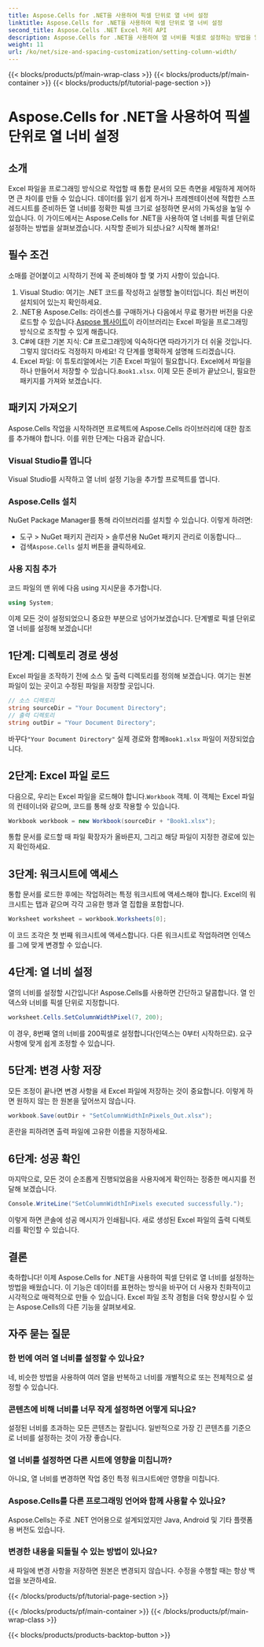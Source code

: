 ```yaml
---
title: Aspose.Cells for .NET을 사용하여 픽셀 단위로 열 너비 설정
linktitle: Aspose.Cells for .NET을 사용하여 픽셀 단위로 열 너비 설정
second_title: Aspose.Cells .NET Excel 처리 API
description: Aspose.Cells for .NET을 사용하여 열 너비를 픽셀로 설정하는 방법을 알아보세요. 이 간단한 단계별 가이드로 Excel 파일을 강화하세요.
weight: 11
url: /ko/net/size-and-spacing-customization/setting-column-width/
---
```


{{< blocks/products/pf/main-wrap-class >}}
{{< blocks/products/pf/main-container >}}
{{< blocks/products/pf/tutorial-page-section >}}

# Aspose.Cells for .NET을 사용하여 픽셀 단위로 열 너비 설정

## 소개
Excel 파일을 프로그래밍 방식으로 작업할 때 통합 문서의 모든 측면을 세밀하게 제어하면 큰 차이를 만들 수 있습니다. 데이터를 읽기 쉽게 하거나 프레젠테이션에 적합한 스프레드시트를 준비하든 열 너비를 정확한 픽셀 크기로 설정하면 문서의 가독성을 높일 수 있습니다. 이 가이드에서는 Aspose.Cells for .NET을 사용하여 열 너비를 픽셀 단위로 설정하는 방법을 살펴보겠습니다. 시작할 준비가 되셨나요? 시작해 볼까요!
## 필수 조건
소매를 걷어붙이고 시작하기 전에 꼭 준비해야 할 몇 가지 사항이 있습니다.
1. Visual Studio: 여기는 .NET 코드를 작성하고 실행할 놀이터입니다. 최신 버전이 설치되어 있는지 확인하세요.
2.  .NET용 Aspose.Cells: 라이센스를 구매하거나 다음에서 무료 평가판 버전을 다운로드할 수 있습니다.[Aspose 웹사이트](https://releases.aspose.com/cells/net/)이 라이브러리는 Excel 파일을 프로그래밍 방식으로 조작할 수 있게 해줍니다.
3. C#에 대한 기본 지식: C# 프로그래밍에 익숙하다면 따라가기가 더 쉬울 것입니다. 그렇지 않더라도 걱정하지 마세요! 각 단계를 명확하게 설명해 드리겠습니다.
4.  Excel 파일: 이 튜토리얼에서는 기존 Excel 파일이 필요합니다. Excel에서 파일을 하나 만들어서 저장할 수 있습니다.`Book1.xlsx`.
이제 모든 준비가 끝났으니, 필요한 패키지를 가져와 보겠습니다.
## 패키지 가져오기
Aspose.Cells 작업을 시작하려면 프로젝트에 Aspose.Cells 라이브러리에 대한 참조를 추가해야 합니다. 이를 위한 단계는 다음과 같습니다.
### Visual Studio를 엽니다
Visual Studio를 시작하고 열 너비 설정 기능을 추가할 프로젝트를 엽니다.
### Aspose.Cells 설치
NuGet Package Manager를 통해 라이브러리를 설치할 수 있습니다. 이렇게 하려면:
- 도구 > NuGet 패키지 관리자 > 솔루션용 NuGet 패키지 관리로 이동합니다…
-  검색`Aspose.Cells` 설치 버튼을 클릭하세요.
### 사용 지침 추가
코드 파일의 맨 위에 다음 using 지시문을 추가합니다.
```csharp
using System;
```
이제 모든 것이 설정되었으니 중요한 부분으로 넘어가보겠습니다. 단계별로 픽셀 단위로 열 너비를 설정해 보겠습니다!
## 1단계: 디렉토리 경로 생성
Excel 파일을 조작하기 전에 소스 및 출력 디렉토리를 정의해 보겠습니다. 여기는 원본 파일이 있는 곳이고 수정된 파일을 저장할 곳입니다.
```csharp
// 소스 디렉토리
string sourceDir = "Your Document Directory";
// 출력 디렉토리
string outDir = "Your Document Directory";
```
 바꾸다`"Your Document Directory"` 실제 경로와 함께`Book1.xlsx` 파일이 저장되었습니다.
## 2단계: Excel 파일 로드
 다음으로, 우리는 Excel 파일을 로드해야 합니다.`Workbook` 객체. 이 객체는 Excel 파일의 컨테이너와 같으며, 코드를 통해 상호 작용할 수 있습니다.
```csharp
Workbook workbook = new Workbook(sourceDir + "Book1.xlsx");
```
통합 문서를 로드할 때 파일 확장자가 올바른지, 그리고 해당 파일이 지정한 경로에 있는지 확인하세요.
## 3단계: 워크시트에 액세스
통합 문서를 로드한 후에는 작업하려는 특정 워크시트에 액세스해야 합니다. Excel의 워크시트는 탭과 같으며 각각 고유한 행과 열 집합을 포함합니다.
```csharp
Worksheet worksheet = workbook.Worksheets[0];
```
이 코드 조각은 첫 번째 워크시트에 액세스합니다. 다른 워크시트로 작업하려면 인덱스를 그에 맞게 변경할 수 있습니다.
## 4단계: 열 너비 설정
열의 너비를 설정할 시간입니다! Aspose.Cells를 사용하면 간단하고 달콤합니다. 열 인덱스와 너비를 픽셀 단위로 지정합니다.
```csharp
worksheet.Cells.SetColumnWidthPixel(7, 200);
```
이 경우, 8번째 열의 너비를 200픽셀로 설정합니다(인덱스는 0부터 시작하므로). 요구 사항에 맞게 쉽게 조정할 수 있습니다.
## 5단계: 변경 사항 저장
모든 조정이 끝나면 변경 사항을 새 Excel 파일에 저장하는 것이 중요합니다. 이렇게 하면 원하지 않는 한 원본을 덮어쓰지 않습니다.
```csharp
workbook.Save(outDir + "SetColumnWidthInPixels_Out.xlsx");
```
혼란을 피하려면 출력 파일에 고유한 이름을 지정하세요.
## 6단계: 성공 확인
마지막으로, 모든 것이 순조롭게 진행되었음을 사용자에게 확인하는 정중한 메시지를 전달해 보겠습니다.
```csharp
Console.WriteLine("SetColumnWidthInPixels executed successfully.");
```
이렇게 하면 콘솔에 성공 메시지가 인쇄됩니다. 새로 생성된 Excel 파일의 출력 디렉토리를 확인할 수 있습니다.
## 결론
축하합니다! 이제 Aspose.Cells for .NET을 사용하여 픽셀 단위로 열 너비를 설정하는 방법을 배웠습니다. 이 기능은 데이터를 표현하는 방식을 바꾸어 더 사용자 친화적이고 시각적으로 매력적으로 만들 수 있습니다. Excel 파일 조작 경험을 더욱 향상시킬 수 있는 Aspose.Cells의 다른 기능을 살펴보세요.
## 자주 묻는 질문
### 한 번에 여러 열 너비를 설정할 수 있나요?
네, 비슷한 방법을 사용하여 여러 열을 반복하고 너비를 개별적으로 또는 전체적으로 설정할 수 있습니다.
### 콘텐츠에 비해 너비를 너무 작게 설정하면 어떻게 되나요?
설정된 너비를 초과하는 모든 콘텐츠는 잘립니다. 일반적으로 가장 긴 콘텐츠를 기준으로 너비를 설정하는 것이 가장 좋습니다.
### 열 너비를 설정하면 다른 시트에 영향을 미칩니까?
아니요, 열 너비를 변경하면 작업 중인 특정 워크시트에만 영향을 미칩니다.
### Aspose.Cells를 다른 프로그래밍 언어와 함께 사용할 수 있나요?
Aspose.Cells는 주로 .NET 언어용으로 설계되었지만 Java, Android 및 기타 플랫폼용 버전도 있습니다.
### 변경한 내용을 되돌릴 수 있는 방법이 있나요?
새 파일에 변경 사항을 저장하면 원본은 변경되지 않습니다. 수정을 수행할 때는 항상 백업을 보관하세요.

{{< /blocks/products/pf/tutorial-page-section >}}

{{< /blocks/products/pf/main-container >}}
{{< /blocks/products/pf/main-wrap-class >}}

{{< blocks/products/products-backtop-button >}}
